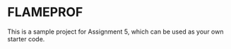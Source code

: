 # FLAMEPROF

This is a sample project for Assignment 5, which can be used as your own starter code. 


